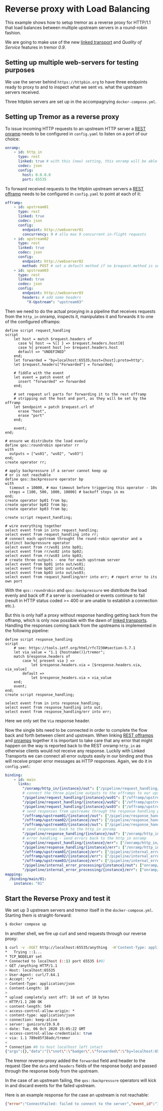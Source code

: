 # Reverse proxy with Load Balancing

This example shows how to setup tremor as a reverse proxy for HTTP/1.1 that
load balances between multiple upstream servers in a round-robin fashion.

We are going to make use of the new [linked transport](../../../operations/linked-transports.md) and *Quality of Service* features in tremor *0.9*.

## Setting up multiple web-servers for testing purposes

We use the server behind `https://httpbin.org` to have three endpoints ready to proxy to and to inspect what we sent vs. what the upstream servers received.

Three httpbin servers are set up in the accompagnying `docker-compose.yml`.

## Setting up Tremor as a reverse proxy

To issue incoming HTTP requests to an upstream HTTP server
a [REST onramp](../../../artefacts/onramps.md#rest) needs to be configured in `config.yaml` to listen on a port of our choice:

```yaml
onramp:
    - id: http_in
      type: rest
      linked: true # with this (new) setting, this onramp will be able to receive and send out responses to each request
      codec: json
      config:
        host: 0.0.0.0
        port: 65535
```

To forward received requests to the httpbin upstream servers a [REST offramp](../../../artefacts/offramps.md#rest) needs to be configured in `config.yaml` to point at each of it:

```yaml
offramp:
    - id: upstream01
      type: rest
      linked: true
      codec: json
      config:
        endpoint: http://webserver01
        concurrency: 9 # allo max 9 concurrent in-flight requests
    - id: upstream02
      type: rest
      linked: true
      codec: json
      config:
        endpoint: http://webserver02
        method: POST # set a default method if no $request.method is set
    - id: upstream03
      type: rest
      linked: true
      codec: json
      config:
        endpoint: http://webserver03
        headers: # add some headers
          "X-Upstream": "upstream03"
```

Then we need to do the actual proxying in a pipeline that receives requests from the `http_in` onramp, inspects it, manipulates it and forwards it to one of the configured offramps:

```trickle
define script request_handling
script
    let host = match $request.headers of
      case %{ host ~= %[] } => $request.headers.host[0]
      case %{ present host }=> $request.headers.host
      default => "UNDEFINED"
    end;
    let forwarded = "by=localhost:65535;host={host};proto=http";
    let $request.headers["Forwarded"] = forwarded;

    # fiddle with the event
    let event = patch event of
      insert "forwarded" => forwarded
    end;

    # set request url parts for forwarding it to the rest offramp
    # stripping out the host and port, as they will be set by the offramp
    let $endpoint = patch $request.url of
      erase "host",
      erase "port"
    end;

    event;
end;

# ensure we distribute the load evenly
define qos::roundrobin operator rr
with
  outputs = ["ws01", "ws02", "ws03"]
end;
create operator rr;

# apply backpressure if a server cannot keep up
# or is not reachable
define qos::backpressure operator bp
with
  timeout = 10000, # max timeout before triggering this operator - 10s
  steps = [100, 500, 1000, 10000] # backoff steps in ms
end;
create operator bp01 from bp;
create operator bp02 from bp;
create operator bp03 from bp;

create script request_handling;

# wire everything together
select event from in into request_handling;
select event from request_handling into rr;
# connect each upstream throught the round-robin operator and a distinct backpressure operator
select event from rr/ws01 into bp01;
select event from rr/ws02 into bp02;
select event from rr/ws03 into bp03;
# create three outputs - one for each upstream server
select event from bp01 into out/ws01;
select event from bp02 into out/ws02;
select event from bp03 into out/ws03;
select event from request_handling/err into err; # report error to its own port
```

With the `qos::roundrobin` and `qos::backpressure` we distribute the load evenly and
back off if a server is overloaded or events continue to fail (result in HTTP status coded >= 400 or are unable to establish a connection etc.).

But this is only half a proxy without response handling getting back from the offramp, which is only now possible with the dawn of [linked transports](../../../operations/linked-transports.md). Handling the responses coming back from the upstreams is implemented in the following pipeline:

```trickle
define script response_handling
script
    # see: https://tools.ietf.org/html/rfc7230#section-5.7.1
    let via_value = "1.1 {hostname()}/tremor";
    match $response.headers of
        case %{ present via } =>
            let $response.headers.via = [$response.headers.via, via_value]
        default =>
            let $response_headers.via = via_value
    end;
    event;
end;
create script response_handling;

select event from in into response_handling;
select event from response_handling into out;
select event from response_handling/err into err;
```

Here we only set the `Via` response header.

Now the single bits need to be connected in order to complete the flow back and forth between client and upstream. When linking [REST offramps](../../../artefacts/offramps.md#rest) and [onramps](../../../artefacts/onramps.md#rest) together it is important to take care that any error that might happen on the way is reported back to the REST onramp `http_in` as otherwise clients would not receive any response. Luckily with Linked Transports we can connect all error outputs easily in our binding and thus will receive proper error messages as HTTP responses.
Again, we do it in `config.yaml`:

```yaml
binding:
    - id: main
      links:
        "/onramp/http_in/{instance}/out": ["/pipeline/request_handling/{instance}/in"]
        # connect the three pipeline outputs to the offramps to our upstream servers
        "/pipeline/request_handling/{instance}/ws01": ["/offramp/upstream01/{instance}/in"]
        "/pipeline/request_handling/{instance}/ws02": ["/offramp/upstream02/{instance}/in"]
        "/pipeline/request_handling/{instance}/ws03": ["/offramp/upstream03/{instance}/in"]
        # send responses from upstreams through the response handling pipeline
        "/offramp/upstream01/{instance}/out": ["/pipeline/response_handling/{instance}/in"]
        "/offramp/upstream02/{instance}/out": ["/pipeline/response_handling/{instance}/in"]
        "/offramp/upstream03/{instance}/out": ["/pipeline/response_handling/{instance}/in"]
        # send responses back to the http_in onramp
        "/pipeline/response_handling/{instance}/out": ["/onramp/http_in/{instance}/in"]
        # error handling - send errors back to the http_in onramp
        "/pipeline/request_handling/{instance}/err": ["/onramp/http_in/{instance}/in"]
        "/pipeline/response_handling/{instance}/err": ["/onramp/http_in/{instance}/in"]
        "/offramp/upstream01/{instance}/err": ["/pipeline/internal_error_processing/{instance}/in"]
        "/offramp/upstream02/{instance}/err": ["/pipeline/internal_error_processing/{instance}/in"]
        "/offramp/upstream03/{instance}/err": ["/pipeline/internal_error_processing/{instance}/in"]
        "/pipeline/internal_error_processing/{instance}/out": ["onramp/http_in/{instance}/in"]
        "/pipeline/internal_error_processing/{instance}/err": ["onramp/http_in/{instance}/in"]
mapping:
  /binding/main/01:
    instance: "01"
```

## Start the Reverse Proxy and test it

We set up 3 upstream servers and tremor itself in the `docker-compose.yml`.
Starting them is straight-forward:

```bash
$ docker compose up
```

In another shell, we fire up curl and send requests through our reverse proxy:

```bash
$ curl -v -XGET http://localhost:65535/anything  -H'Content-Type: appliaction/json' -d '{"snot": "badger"}'
*   Trying ::1...
* TCP_NODELAY set
* Connected to localhost (::1) port 65535 (#0)
> GET /anything HTTP/1.1
> Host: localhost:65535
> User-Agent: curl/7.64.1
> Accept: */*
> Content-Type: application/json
> Content-Length: 18
>
* upload completely sent off: 18 out of 18 bytes
< HTTP/1.1 200 OK
< content-length: 549
< access-control-allow-origin: *
< content-type: application/json
< connection: keep-alive
< server: gunicorn/19.9.0
< date: Tue, 06 Oct 2020 15:05:22 GMT
< access-control-allow-credentials: true
< via: 1.1 789e85f38adc/tremor
<
* Connection #0 to host localhost left intact
{"args":{},"data":"{\"snot\":\"badger\",\"forwarded\":\"by=localhost:65535;host=localhost:65535;proto=http\"}","files":{},"form":{},"headers":{"Accept":"*/*","Accept-Encoding":"deflate, gzip","Content-Length":"82","Content-Type":"application/json","Expect":"100-continue","Forwarded":"by=localhost:65535;host=localhost:65535;proto=http","Host":"webserver01","User-Agent":"curl/7.64.1"},"json":{"forwarded":"by=localhost:65535;host=localhost:65535;proto=http","snot":"badger"},"method":"GET","origin":"172.19.0.5","url":"http://webserver01/anything"}
```

The tremor reverse-proxy added the `forwarded` field and header to the request (See the `data` amd `headers` fields of the response body) and passed through the response body from the upstream.

In the case of an upstream failing, the `qos::backpressure` operators will kick in and discard events for the failed upstream.

Here is an example response for the case an upstream is not reachable:

```json
{"error":"ConnectFailed: failed to connect to the server","event_id":"1: 4"}
```
